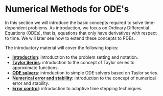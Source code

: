 # Numerical Methods for ODE's

In this section we will introduce the basic concepts required to solve time-dependent problems. As introduction, we focus on Ordinary Differential Equations (ODEs), that is, equations that only have derivatives with respect to time. We will later see how to extend these concepts to PDEs.

The introductory material will cover the following topics:

- **[Introduction](./ODEs/Introduction.md)**: introduction to the problem setting and notation.
- **[Taylor Series](./ODEs/Taylor-series.ipynb)**: introduction to the concept of Taylor series to approximate functions.
- **[ODE solvers](./ODEs/Solvers.ipynb)**: introduction to simple ODE solvers based on Taylor series.
- **[Numerical error and stability](./ODEs/Error_stability.md)**: introduction to the concept of numerical error and stability.
- **[Error control](./ODEs/Error_control.md)**: introduction to adaptive time stepping techniques.

